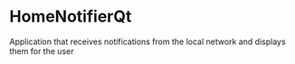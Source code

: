 # HomeNotifierQt
Application that receives notifications from the local network and displays them for the user
